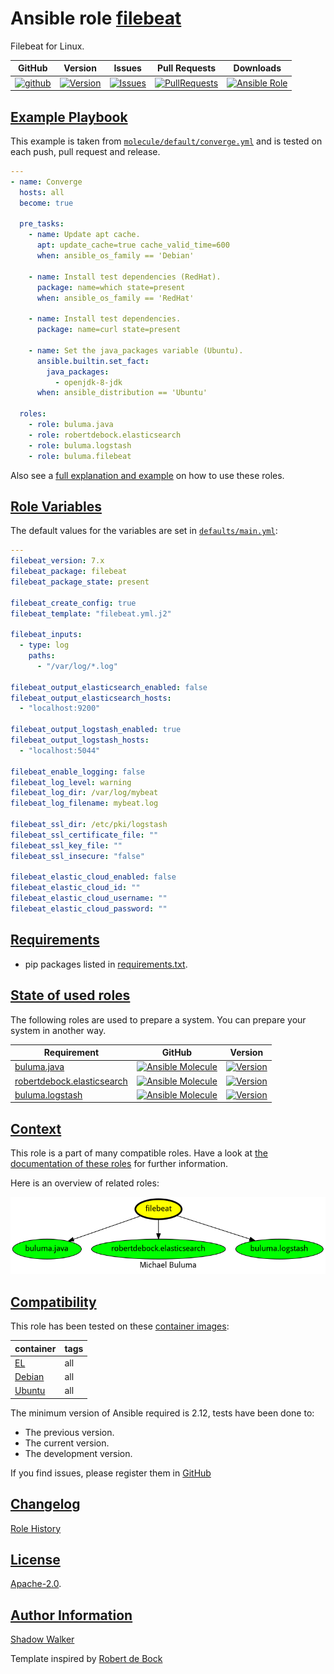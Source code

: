 # Ansible role [filebeat](https://galaxy.ansible.com/ui/standalone/roles/buluma/filebeat/documentation)

Filebeat for Linux.

|GitHub|Version|Issues|Pull Requests|Downloads|
|------|-------|------|-------------|---------|
|[![github](https://github.com/buluma/ansible-role-filebeat/actions/workflows/molecule.yml/badge.svg)](https://github.com/buluma/ansible-role-filebeat/actions/workflows/molecule.yml)|[![Version](https://img.shields.io/github/release/buluma/ansible-role-filebeat.svg)](https://github.com/buluma/ansible-role-filebeat/releases/)|[![Issues](https://img.shields.io/github/issues/buluma/ansible-role-filebeat.svg)](https://github.com/buluma/ansible-role-filebeat/issues/)|[![PullRequests](https://img.shields.io/github/issues-pr-closed-raw/buluma/ansible-role-filebeat.svg)](https://github.com/buluma/ansible-role-filebeat/pulls/)|[![Ansible Role](https://img.shields.io/ansible/role/d/buluma/filebeat)](https://galaxy.ansible.com/ui/standalone/roles/buluma/filebeat/documentation)|

## [Example Playbook](#example-playbook)

This example is taken from [`molecule/default/converge.yml`](https://github.com/buluma/ansible-role-filebeat/blob/master/molecule/default/converge.yml) and is tested on each push, pull request and release.

```yaml
---
- name: Converge
  hosts: all
  become: true

  pre_tasks:
    - name: Update apt cache.
      apt: update_cache=true cache_valid_time=600
      when: ansible_os_family == 'Debian'

    - name: Install test dependencies (RedHat).
      package: name=which state=present
      when: ansible_os_family == 'RedHat'

    - name: Install test dependencies.
      package: name=curl state=present

    - name: Set the java_packages variable (Ubuntu).
      ansible.builtin.set_fact:
        java_packages:
          - openjdk-8-jdk
      when: ansible_distribution == 'Ubuntu'

  roles:
    - role: buluma.java
    - role: robertdebock.elasticsearch
    - role: buluma.logstash
    - role: buluma.filebeat
```

Also see a [full explanation and example](https://buluma.github.io/how-to-use-these-roles.html) on how to use these roles.

## [Role Variables](#role-variables)

The default values for the variables are set in [`defaults/main.yml`](https://github.com/buluma/ansible-role-filebeat/blob/master/defaults/main.yml):

```yaml
---
filebeat_version: 7.x
filebeat_package: filebeat
filebeat_package_state: present

filebeat_create_config: true
filebeat_template: "filebeat.yml.j2"

filebeat_inputs:
  - type: log
    paths:
      - "/var/log/*.log"

filebeat_output_elasticsearch_enabled: false
filebeat_output_elasticsearch_hosts:
  - "localhost:9200"

filebeat_output_logstash_enabled: true
filebeat_output_logstash_hosts:
  - "localhost:5044"

filebeat_enable_logging: false
filebeat_log_level: warning
filebeat_log_dir: /var/log/mybeat
filebeat_log_filename: mybeat.log

filebeat_ssl_dir: /etc/pki/logstash
filebeat_ssl_certificate_file: ""
filebeat_ssl_key_file: ""
filebeat_ssl_insecure: "false"

filebeat_elastic_cloud_enabled: false
filebeat_elastic_cloud_id: ""
filebeat_elastic_cloud_username: ""
filebeat_elastic_cloud_password: ""
```

## [Requirements](#requirements)

- pip packages listed in [requirements.txt](https://github.com/buluma/ansible-role-filebeat/blob/master/requirements.txt).

## [State of used roles](#state-of-used-roles)

The following roles are used to prepare a system. You can prepare your system in another way.

| Requirement | GitHub | Version |
|-------------|--------|--------|
|[buluma.java](https://galaxy.ansible.com/buluma/java)|[![Ansible Molecule](https://github.com/buluma/ansible-role-java/actions/workflows/molecule.yml/badge.svg)](https://github.com/buluma/ansible-role-java/actions/workflows/molecule.yml)|[![Version](https://img.shields.io/github/release/buluma/ansible-role-java.svg)](https://github.com/shadowwalker/ansible-role-java)|
|[robertdebock.elasticsearch](https://galaxy.ansible.com/buluma/robertdebock.elasticsearch)|[![Ansible Molecule](https://github.com/buluma/robertdebock.elasticsearch/actions/workflows/molecule.yml/badge.svg)](https://github.com/buluma/robertdebock.elasticsearch/actions/workflows/molecule.yml)|[![Version](https://img.shields.io/github/release/buluma/robertdebock.elasticsearch.svg)](https://github.com/shadowwalker/robertdebock.elasticsearch)|
|[buluma.logstash](https://galaxy.ansible.com/buluma/logstash)|[![Ansible Molecule](https://github.com/buluma/ansible-role-logstash/actions/workflows/molecule.yml/badge.svg)](https://github.com/buluma/ansible-role-logstash/actions/workflows/molecule.yml)|[![Version](https://img.shields.io/github/release/buluma/ansible-role-logstash.svg)](https://github.com/shadowwalker/ansible-role-logstash)|

## [Context](#context)

This role is a part of many compatible roles. Have a look at [the documentation of these roles](https://buluma.github.io/) for further information.

Here is an overview of related roles:

![dependencies](https://raw.githubusercontent.com/buluma/ansible-role-filebeat/png/requirements.png "Dependencies")

## [Compatibility](#compatibility)

This role has been tested on these [container images](https://hub.docker.com/u/buluma):

|container|tags|
|---------|----|
|[EL](https://hub.docker.com/repository/docker/buluma/enterpriselinux/general)|all|
|[Debian](https://hub.docker.com/repository/docker/buluma/debian/general)|all|
|[Ubuntu](https://hub.docker.com/repository/docker/buluma/ubuntu/general)|all|

The minimum version of Ansible required is 2.12, tests have been done to:

- The previous version.
- The current version.
- The development version.

If you find issues, please register them in [GitHub](https://github.com/buluma/ansible-role-filebeat/issues)

## [Changelog](#changelog)

[Role History](https://github.com/buluma/ansible-role-filebeat/blob/master/CHANGELOG.md)

## [License](#license)

[Apache-2.0](https://github.com/buluma/ansible-role-filebeat/blob/master/LICENSE).

## [Author Information](#author-information)

[Shadow Walker](https://buluma.github.io/)


Template inspired by [Robert de Bock](https://github.com/robertdebock)
